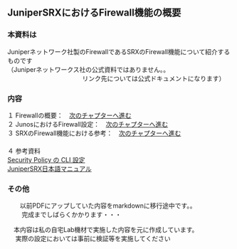 ## JuniperSRXにおけるFirewall機能の概要

### 本資料は
Juniperネットワーク社製のFirewallであるSRXのFirewall機能について紹介するものです <br>
（Juniperネットワークス社の公式資料ではありません。。<br>
　　　　　　　　　　　　リンク先については公式ドキュメントになります）<br>
            
### 内容
１ Firewallの概要：　[次のチャプターへ進む](./Firewall-ovewview.md) <br>
２ JunosにおけるFirewall設定：　[次のチャプターへ進む](./Junos-Firewall-config.md)<br> 
３ SRXのFirewall機能における参考：　[次のチャプターへ進む](./Firewall-reference.md)<br>　  
４ 参考資料<br>
  [Security Policy の CLI 設定](https://www.juniper.net/content/dam/www/assets/additional-resources/jp/ja/301-security-policy.pdf)<br>
  [JuniperSRX日本語マニュアル](https://junipernetworks.zendesk.com/hc/ja/articles/6484920105103-SRX-%E6%97%A5%E6%9C%AC%E8%AA%9E%E3%83%9E%E3%83%8B%E3%83%A5%E3%82%A2%E3%83%AB)<br>
   

### その他
　　以前PDFにアップしていた内容をmarkdownに移行途中です。。<br>　
  　完成までしばらくかかります・・・　　
 
 　本内容は私の自宅Lab機材で実施した内容を元に作成しています。<br>　
  実際の設定においては事前に検証等を実施してください<br>　


  
